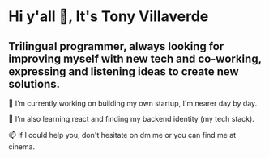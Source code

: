 # Hi y'all 👋, It's Tony Villaverde

<!--
**ImTonyS/ImTonyS** is a ✨ _special_ ✨ repository because its `README.md` (this file) appears on your GitHub profile.

Here are some ideas to get you started:

- 🔭 I’m currently working on ...
- 🌱 I’m currently learning ...
- 👯 I’m looking to collaborate on ...
- 🤔 I’m looking for help with ...
- 💬 Ask me about ...
- 📫 How to reach me: ...
- 😄 Pronouns: ...
- ⚡ Fun fact: ...
-->

## Trilingual programmer, always looking for improving myself with new tech and co-working, expressing and listening ideas to create new solutions. 



🔭 I’m currently working on building my own startup, I'm nearer day by day.


🌱 I’m also learning react and finding my backend identity (my tech stack).


📫 If I could help you, don't hesitate on dm me or you can find me at cinema.



